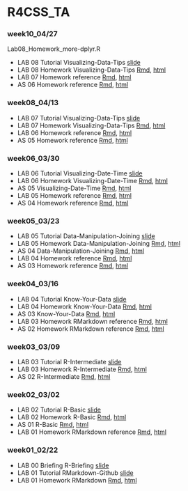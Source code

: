 # R4CSS_TA

### week10_04/27
Lab08_Homework_more-dplyr.R
* LAB 08 Tutorial Visualizing-Data-Tips [slide](https://p4css.github.io/R4CSS_TA/Lab08_Tutorial_more-dplyr.html)
* LAB 08 Homework Visualizing-Data-Tips [Rmd](https://github.com/P4CSS/R4CSS_TA/blob/main/Lab08_Homework_more-dplyr.Rmd), [html](https://p4css.github.io/R4CSS_TA/Lab08_Homework_more-dplyr.html) 
* LAB 07 Homework reference [Rmd](https://github.com/P4CSS/R4CSS_TA/blob/main/Lab07_Tutorial_Visualizing-Data-Tips_ref.Rmd), [html](https://p4css.github.io/R4CSS_TA/Lab07_Tutorial_Visualizing-Data-Tips_ref.html)    
* AS 06 Homework reference [Rmd](https://github.com/P4CSS/R4CSS_TA/blob/main/AS06_Visualizing-Text-Data.Rmd), [html](https://p4css.github.io/R4CSS_TA/AS06_Visualizing-Text-Data.html) 

### week08_04/13

* LAB 07 Tutorial Visualizing-Data-Tips [slide](https://p4css.github.io/R4CSS_TA/Lab07_Tutorial_Visualizing-Data-Tips.html)
* LAB 07 Homework Visualizing-Data-Tips [Rmd](https://github.com/P4CSS/R4CSS_TA/blob/main/Lab07_Homework_Visualizing-Data-Tips.Rmd), [html](https://p4css.github.io/R4CSS_TA/Lab07_Homework_Visualizing-Data-Tips.html) 
* LAB 06 Homework reference [Rmd](https://github.com/P4CSS/R4CSS_TA/blob/main/Lab06_Homework_Visualizing-Date-Time_ref.Rmd), [html](https://p4css.github.io/R4CSS_TA/Lab06_Homework_Visualizing-Date-Time_ref.html)    
* AS 05 Homework reference [Rmd](https://github.com/P4CSS/R4CSS_TA/blob/main/AS05_Visualizing-Date-Time_ref.Rmd), [html](https://p4css.github.io/R4CSS_TA/AS05_Visualizing-Date-Time_ref.html) 
 

### week06_03/30

* LAB 06 Tutorial Visualizing-Date-Time [slide](https://p4css.github.io/R4CSS_TA/Lab06_Tutorial_Visualizing-Date-Time.html)
* LAB 06 Homework Visualizing-Date-Time [Rmd](https://github.com/P4CSS/R4CSS_TA/blob/main/Lab06_Homework_Visualizing-Date-Time.Rmd), [html](https://p4css.github.io/R4CSS_TA/Lab06_Homework_Visualizing-Date-Time.html) 
* AS 05 Visualizing-Date-Time [Rmd](https://github.com/P4CSS/R4CSS_TA/blob/main/AS05_Visualizing-Date-Time.Rmd), [html](https://p4css.github.io/R4CSS_TA/AS05_Visualizing-Date-Time.html) 
* LAB 05 Homework reference [Rmd](https://github.com/P4CSS/R4CSS_TA/blob/main/Lab05_Homework_Data-Manipulation-Joining_ref.Rmd), [html](https://p4css.github.io/R4CSS_TA/Lab05_Homework_Data-Manipulation-Joining_ref.html)    
* AS 04 Homework reference [Rmd](https://github.com/P4CSS/R4CSS_TA/blob/main/AS04_Data-Manipulation-Joining_ref.Rmd), [html](https://p4css.github.io/R4CSS_TA/AS04_Data-Manipulation-Joining_ref.html)    

### week05_03/23

* LAB 05 Tutorial Data-Manipulation-Joining [slide](https://p4css.github.io/R4CSS_TA/Lab05_Tutorial_Data-Manipulation-Joining.html)
* LAB 05 Homework Data-Manipulation-Joining [Rmd](https://github.com/P4CSS/R4CSS_TA/blob/main/Lab05_Homework_Data-Manipulation-Joining.Rmd), [html](https://p4css.github.io/R4CSS_TA/Lab05_Homework_Data-Manipulation-Joining.html) 
* AS 04 Data-Manipulation-Joining [Rmd](https://github.com/P4CSS/R4CSS_TA/blob/main/AS04_Data-Manipulation-Joining.Rmd), [html](https://p4css.github.io/R4CSS_TA/AS04_Data-Manipulation-Joining.html) 
* LAB 04 Homework reference [Rmd](https://github.com/P4CSS/R4CSS_TA/blob/main/Lab04_Homework_Know-Your-Data_ref.Rmd), [html](https://p4css.github.io/R4CSS_TA/Lab04_Homework_Know-Your-Data_ref.html)    
* AS 03 Homework reference [Rmd](https://github.com/P4CSS/R4CSS_TA/blob/main/AS03_Know-Your-Data_ref.Rmd), [html](https://p4css.github.io/R4CSS_TA/AS03_Know-Your-Data_ref.html)       

### week04_03/16

* LAB 04 Tutorial Know-Your-Data [slide](https://p4css.github.io/R4CSS_TA/Lab04_Tutorial_Know-Your-Data.html)
* LAB 04 Homework Know-Your-Data [Rmd](https://github.com/P4CSS/R4CSS_TA/blob/main/Lab04_Homework_Know-Your-Data.Rmd), [html](https://p4css.github.io/R4CSS_TA/Lab04_Homework_Know-Your-Data.html) 
* AS 03 Know-Your-Data [Rmd](https://github.com/P4CSS/R4CSS_TA/blob/main/AS03_Know-Your-Data.Rmd), [html](https://p4css.github.io/R4CSS_TA/AS03_Know-Your-Data.html) 
* LAB 03 Homework RMarkdown reference [Rmd](https://github.com/P4CSS/R4CSS_TA/blob/main/Lab03_Homework_R-Intermediate_ref.Rmd), [html](https://p4css.github.io/R4CSS_TA/Lab03_Homework_R-Intermediate_ref.html)    
* AS 02 Homework RMarkdown reference [Rmd](https://github.com/P4CSS/R4CSS_TA/blob/main/AS02_R-Intermediate_ref.Rmd), [html](https://p4css.github.io/R4CSS_TA/AS02_R-Intermediate_ref.html)       

### week03_03/09

* LAB 03 Tutorial R-Intermediate [slide](https://p4css.github.io/R4CSS_TA/Lab03_Tutorial_R-Intermediate.html)
* LAB 03 Homework R-Intermediate [Rmd](https://github.com/P4CSS/R4CSS_TA/blob/main/Lab03_Homework_R-Intermediate.Rmd), [html](https://p4css.github.io/R4CSS_TA/Lab03_Homework_R-Intermediate.html)        
* AS 02 R-Intermediate [Rmd](https://github.com/P4CSS/R4CSS_TA/blob/main/AS02_R-Intermediate.Rmd), [html](https://p4css.github.io/R4CSS_TA/AS02_R-Intermediate.html) 

### week02_03/02

* LAB 02 Tutorial R-Basic [slide](https://p4css.github.io/R4CSS_TA/Lab02_Tutorial_R-Basic.html)   
* LAB 02 Homework R-Basic [Rmd](https://github.com/P4CSS/R4CSS_TA/blob/main/Lab02_Homework_R-Basic.Rmd), [html](https://p4css.github.io/R4CSS_TA/Lab02_Homework_R-Basic.html)        
* AS 01 R-Basic [Rmd](https://github.com/P4CSS/R4CSS_TA/blob/main/AS01_R-Basic.Rmd), [html](https://p4css.github.io/R4CSS_TA/AS01_R-Basic.html)        
* LAB 01 Homework RMarkdown reference [Rmd](https://github.com/P4CSS/R4CSS_TA/blob/main/Lab01_Homework_RMarkdown_ref.Rmd), [html](https://p4css.github.io/R4CSS_TA/Lab01_Homework_RMarkdown_ref.html)        

### week01_02/22

* LAB 00 Briefing R-Briefing [slide](https://p4css.github.io/R4CSS_TA/Lab00_Tutorial_R-Briefing.html) 
* LAB 01 Tutorial RMarkdown-Github [slide](https://p4css.github.io/R4CSS_TA/Lab01_Tutorial_RMarkdown-Github.html)   
* LAB 01 Homework RMarkdown [Rmd](https://github.com/P4CSS/R4CSS_TA/blob/main/Lab01_Homework_RMarkdown.Rmd), [html](https://p4css.github.io/R4CSS_TA/Lab01_Homework_RMarkdown.html)        
